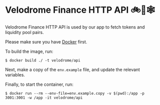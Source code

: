 # Velodrome Finance HTTP API 🚲💨🕸️

Velodrome Finance HTTP API is used by our app to fetch tokens and liquidity
pool pairs.

Please make sure you have [Docker](https://docs.docker.com/install/) first.

To build the image, run:
```
$ docker build ./ -t velodrome/api
```

Next, make a copy of the `env.example` file, and update the relevant variables.

Finally, to start the container, run:
```
$ docker run --rm --env-file=env.example.copy -v $(pwd):/app -p 3001:3001 -w /app -it velodrome/api
```
